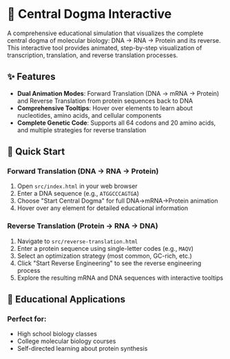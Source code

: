 # 🧬 Central Dogma Interactive

A comprehensive educational simulation that visualizes the complete central dogma of molecular biology: DNA → RNA → Protein and its reverse. This interactive tool provides animated, step-by-step visualization of transcription, translation, and reverse translation processes.

## ✨ Features

- **Dual Animation Modes**: Forward Translation (DNA → mRNA → Protein) and Reverse Translation from protein sequences back to DNA
- **Comprehensive Tooltips**: Hover over elements to learn about nucleotides, amino acids, and cellular components
- **Complete Genetic Code**: Supports all 64 codons and 20 amino acids, and multiple strategies for reverse translation

## 🚀 Quick Start

### Forward Translation (DNA → RNA → Protein)
1. Open `src/index.html` in your web browser
2. Enter a DNA sequence (e.g., `ATGGCCCAGTGA`)
3. Choose "Start Central Dogma" for full DNA→mRNA→Protein animation
4. Hover over any element for detailed educational information

### Reverse Translation (Protein → RNA → DNA)
1. Navigate to `src/reverse-translation.html`
2. Enter a protein sequence using single-letter codes (e.g., `MAQV`)
3. Select an optimization strategy (most common, GC-rich, etc.)
4. Click "Start Reverse Engineering" to see the reverse engineering process
5. Explore the resulting mRNA and DNA sequences with interactive tooltips

## 🎯 Educational Applications

### **Perfect for:**
- High school biology classes
- College molecular biology courses
- Self-directed learning about protein synthesis
